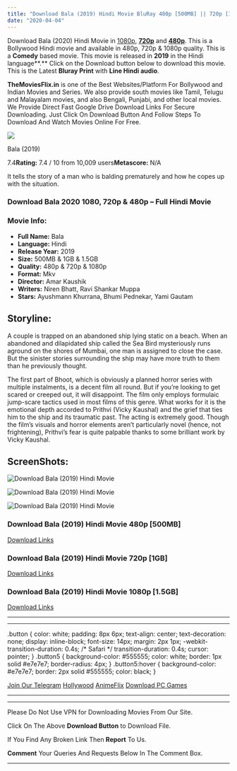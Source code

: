 ```yaml
---
title: "Download Bala (2019) Hindi Movie BluRay 480p [500MB] || 720p [1GB] || 1080p [1.5GB]"
date: "2020-04-04"
---
```


Download Bala (2020) Hindi Movie in [1080p](https://1moviesflix.com/1080p-movies/), [**720p**](https://1moviesflix.com/720p-movies/) and **[480p](https://1moviesflix.com/480p-movies/)**. This is a Bollywood Hindi movie and available in 480p, 720p & 1080p quality. This is a **Comedy** based movie. This movie is released in **2019** in the Hindi language**.** Click on the Download button below to download this movie. This is the Latest **Bluray Print** with **Line Hindi audio**.

**TheMoviesFlix.in** is one of the Best Websites/Platform For Bollywood and Indian Movies and Series. We also provide south movies like Tamil, Telugu and Malayalam movies, and also Bengali, Punjabi, and other local movies. We Provide Direct Fast Google Drive Download Links For Secure Downloading. Just Click On Download Button And Follow Steps To Download And Watch Movies Online For Free.

[![](https://m.media-amazon.com/images/M/MV5BZmM4YWNjODItZTliOS00M2Y2LTk5ZjgtMDVhMDBiMTlkYTNjXkEyXkFqcGdeQXVyODE5NzE3OTE@._V1_SX300.jpg)](https://www.imdb.com/title/tt9420648/ "Bala")

Bala (2019)

7.4**Rating:** 7.4 / 10 from 10,009 users**Metascore:** N/A

It tells the story of a man who is balding prematurely and how he copes up with the situation.

### Download Bala 2020 1080, 720p & 480p – Full Hindi Movie

### Movie Info:

- **Full Name:** Bala
- **Language:** Hindi
- **Release Year:** 2019
- **Size:** 500MB & 1GB & 1.5GB
- **Quality:** 480p & 720p & 1080p
- **Format:** Mkv
- **Director:** Amar Kaushik
- **Writers:** Niren Bhatt, Ravi Shankar Muppa
- **Stars:** Ayushmann Khurrana, Bhumi Pednekar, Yami Gautam

## Storyline:

A couple is trapped on an abandoned ship lying static on a beach. When an abandoned and dilapidated ship called the Sea Bird mysteriously runs aground on the shores of Mumbai, one man is assigned to close the case. But the sinister stories surrounding the ship may have more truth to them than he previously thought.

The first part of Bhoot, which is obviously a planned horror series with multiple instalments, is a decent film all round. But if you’re looking to get scared or creeped out, it will disappoint. The film only employs formulaic jump-scare tactics used in most films of this genre. What works for it is the emotional depth accorded to Prithvi (Vicky Kaushal) and the grief that ties him to the ship and its traumatic past. The acting is extremely good. Though the film’s visuals and horror elements aren’t particularly novel (hence, not frightening), Prithvi’s fear is quite palpable thanks to some brilliant work by Vicky Kaushal.

## ScreenShots:

![Download Bala (2019) Hindi Movie](https://i.imgur.com/ZW2NzQo.jpg)

![Download Bala (2019) Hindi Movie](https://i.imgur.com/yfx3IGd.jpg)

![Download Bala (2019) Hindi Movie](https://i.imgur.com/RosQgRU.jpg)

### Download Bala (2019) Hindi Movie 480p \[500MB\]

[Download Links](https://1moviesflix.com?a270777880=UExEVlVwVUtXbkxueTRGSkZ1cyt5cUJlZjRMeTE5MVhOaFlVcDRoWlpUU0t4MlNSeVhKR1NUZmZlczVLWWd6V2NENE1MS255dmtsdDFOY3pDdWt5YklzSzRzZXJoQjk2b1d0cFoxTzQ4N0F1VlJZekF1R3EwQzhQU3lVcnRWRFY=)

### Download Bala (2019) Hindi Movie 720p \[1GB\]

[Download Links](https://1moviesflix.com?a270777880=UExEVlVwVUtXbkxueTRGSkZ1cyt5cUJlZjRMeTE5MVhOaFlVcDRoWlpUU0t4MlNSeVhKR1NUZmZlczVLWWd6V2NENE1MS255dmtsdDFOY3pDdWt5YklzSzRzZXJoQjk2b1d0cFoxTzQ4N0JkSk45cXZxVktveEpvRGNTWHdLbFU=)

### Download Bala (2019) Hindi Movie 1080p \[1.5GB\] 

[Download Links](https://1moviesflix.com?a270777880=UExEVlVwVUtXbkxueTRGSkZ1cyt5cUJlZjRMeTE5MVhOaFlVcDRoWlpUU0t4MlNSeVhKR1NUZmZlczVLWWd6V2NENE1MS255dmtsdDFOY3pDdWt5YklzSzRzZXJoQjk2b1d0cFoxTzQ4N0JFUlFON1FlVUllK3ZuMzF0K1R1cU4=)

* * *

* * *

.button { color: white; padding: 8px 6px; text-align: center; text-decoration: none; display: inline-block; font-size: 14px; margin: 2px 1px; -webkit-transition-duration: 0.4s; /\* Safari \*/ transition-duration: 0.4s; cursor: pointer; } .button5 { background-color: #555555; color: white; border: 1px solid #e7e7e7; border-radius: 4px; } .button5:hover { background-color: #e7e7e7; border: 2px solid #555555; color: black; }

[Join Our Telegram](http://gdrivepro.xyz/join.php) [Hollywood](https://moviesverse.com/) [AnimeFlix](https://animeflix.in/) [Download PC Games](https://gamesflix.net/)  

* * *

* * *

  

Please Do Not Use VPN for Downloading Movies From Our Site.

Click On The Above **Download Button** to Download File.

If You Find Any Broken Link Then **Report** To Us.

**Comment** Your Queries And Requests Below In The Comment Box.

* * *
